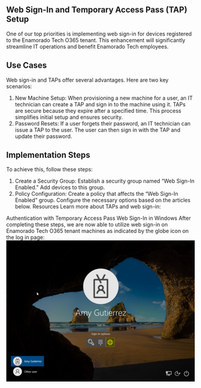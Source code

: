 ## Web Sign-In and Temporary Access Pass (TAP) Setup
One of our top priorities is implementing web sign-in for devices registered to the Enamorado Tech O365 tenant. This enhancement will significantly streamline IT operations and benefit Enamorado Tech employees.

## Use Cases
Web sign-in and TAPs offer several advantages. Here are two key scenarios:

1. New Machine Setup:
When provisioning a new machine for a user, an IT technician can create a TAP and sign in to the machine using it.
TAPs are secure because they expire after a specified time.
This process simplifies initial setup and ensures security.
2. Password Resets:
If a user forgets their password, an IT technician can issue a TAP to the user.
The user can then sign in with the TAP and update their password.
## Implementation Steps
To achieve this, follow these steps:

1. Create a Security Group:
Establish a security group named “Web Sign-In Enabled.”
Add devices to this group.
2. Policy Configuration:
Create a policy that affects the “Web Sign-In Enabled” group.
Configure the necessary options based on the articles below.
Resources
Learn more about TAPs and web sign-in:

Authentication with Temporary Access Pass
Web Sign-In in Windows
After completing these steps, we are now able to utilize web sign-in on Enamorado Tech O365 tenant machines as indicated by the globe icon on the log in page:
![screenshot of first email.](https://github.com/derinp/EnamoradoTech/blob/main/images/websignin.png)
